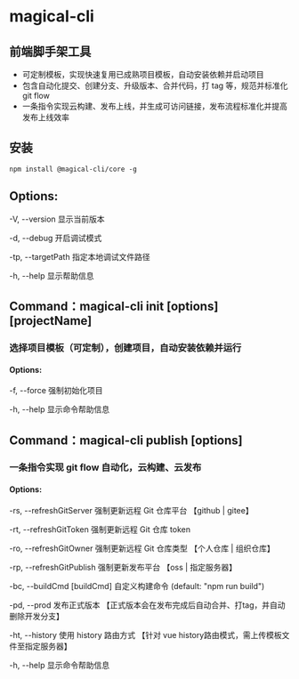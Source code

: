 # magical-cli

## 前端脚手架工具
- 可定制模板，实现快速复用已成熟项目模板，自动安装依赖并启动项目
- 包含自动化提交、创建分支、升级版本、合并代码，打 tag 等，规范并标准化 git flow
- 一条指令实现云构建、发布上线，并生成可访问链接，发布流程标准化并提高发布上线效率

## 安装
`npm install @magical-cli/core -g`

## Options:

-V, --version                   显示当前版本

-d, --debug                     开启调试模式

-tp, --targetPath <targetPath>  指定本地调试文件路径

-h, --help                      显示帮助信息


## Command：magical-cli init [options] [projectName]

### 选择项目模板（可定制），创建项目，自动安装依赖并运行

#### Options:

-f, --force 强制初始化项目

-h, --help 显示命令帮助信息

## Command：magical-cli publish [options]

### 一条指令实现 git flow 自动化，云构建、云发布

#### Options:

-rs, --refreshGitServer 强制更新远程 Git 仓库平台 【github | gitee】

-rt, --refreshGitToken 强制更新远程 Git 仓库 token

-ro, --refreshGitOwner 强制更新远程 Git 仓库类型 【个人仓库 | 组织仓库】

-rp, --refreshGitPublish 强制更新发布平台 【oss | 指定服务器】

-bc, --buildCmd [buildCmd]  自定义构建命令 (default: "npm run build")

-pd, --prod 发布正式版本 【正式版本会在发布完成后自动合并、打tag，并自动删除开发分支】

-ht, --history 使用 history 路由方式 【针对 vue history路由模式，需上传模板文件至指定服务器】

-h, --help 显示命令帮助信息

